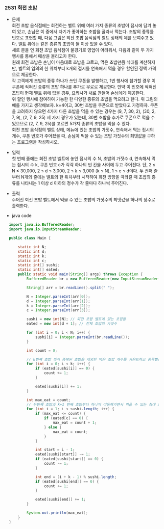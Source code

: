 ### 2531 회전 초밥
  - 문제   
  회전 초밥 음식점에는 회전하는 벨트 위에 여러 가지 종류의 초밥이 접시에 담겨 놓여 있고, 손님은 이 중에서 자기가 좋아하는 초밥을 골라서 먹는다. 초밥의 종류를 번호로 표현할 때, 다음 그림은 회전 초밥 음식점의 벨트 상태의 예를 보여주고 있다. 벨트 위에는 같은 종류의 초밥이 둘 이상 있을 수 있다.    
  새로 문을 연 회전 초밥 음식점이 불경기로 영업이 어려워서, 다음과 같이 두 가지 행사를 통해서 매상을 올리고자 한다.   
  원래 회전 초밥은 손님이 마음대로 초밥을  고르고, 먹은 초밥만큼 식대를 계산하지만, 벨트의 임의의 한 위치부터 k개의 접시를 연속해서 먹을 경우 할인된 정액 가격으로 제공한다.    
  각 고객에게 초밥의 종류 하나가 쓰인 쿠폰을 발행하고, 1번 행사에 참가할 경우 이 쿠폰에 적혀진 종류의 초밥 하나를 추가로 무료로 제공한다. 만약 이 번호에 적혀진 초밥이 현재 벨트 위에 없을 경우, 요리사가 새로 만들어 손님에게 제공한다.     
  위 할인 행사에 참여하여 가능한 한 다양한 종류의 초밥을 먹으려고 한다. 위 그림의 예를 가지고 생각해보자. k=4이고, 30번 초밥을 쿠폰으로 받았다고 가정하자. 쿠폰을 고려하지 않으면 4가지 다른 초밥을 먹을 수 있는 경우는 (9, 7, 30, 2), (30, 2, 7, 9), (2, 7, 9, 25) 세 가지 경우가 있는데, 30번 초밥을 추가로 쿠폰으로 먹을 수 있으므로 (2, 7, 9, 25)를 고르면 5가지 종류의 초밥을 먹을 수 있다.    
  회전 초밥 음식점의 벨트 상태, 메뉴에 있는 초밥의 가짓수, 연속해서 먹는 접시의 개수, 쿠폰 번호가 주어졌을 때, 손님이 먹을 수 있는 초밥 가짓수의 최댓값을 구하는 프로그램을 작성하시오.    

  - 입력   
  첫 번째 줄에는 회전 초밥 벨트에 놓인 접시의 수 N, 초밥의 가짓수 d, 연속해서 먹는 접시의 수 k, 쿠폰 번호 c가 각각 하나의 빈 칸을 사이에 두고 주어진다. 단, 2 ≤ N ≤ 30,000, 2 ≤ d ≤ 3,000, 2 ≤ k ≤ 3,000 (k ≤ N), 1 ≤ c ≤ d이다. 두 번째 줄부터 N개의 줄에는 벨트의 한 위치부터 시작하여 회전 방향을 따라갈 때 초밥의 종류를 나타내는 1 이상 d 이하의 정수가 각 줄마다 하나씩 주어진다. 

  - 출력   
  주어진 회전 초밥 벨트에서 먹을 수 있는 초밥의 가짓수의 최댓값을 하나의 정수로 출력한다.
  
  - java code
  ```java
    import java.io.BufferedReader;
    import java.io.InputStreamReader;

    public class Main {

        static int N;
        static int d;
        static int k;
        static int c;
        static int[] sushi;
        static int[] eated;
        public static void main(String[] args) throws Exception {
            BufferedReader br = new BufferedReader(new InputStreamReader(System.in));

            String[] arr = br.readLine().split(" ");

            N = Integer.parseInt(arr[0]);
            d = Integer.parseInt(arr[1]);
            k = Integer.parseInt(arr[2]);
            c = Integer.parseInt(arr[3]);

            sushi = new int[N]; // 회전 초밥 벨트에 있는 초밥들
            eated = new int[d + 1]; // 전체 초밥의 가짓수

            for (int i = 0; i < N; i++) {
                sushi[i] = Integer.parseInt(br.readLine());
            }

            int count = 0;

            // k번쨰 초밥 까지 중복된 초밥을 제외한 먹은 초밥 개수를 카운트하고 종류별로 몇개를 먹었는지 eated배열에 초밥 종류당 먹은 개수 카운트
            for (int i = 0; i < k; i++) {
                if (eated[sushi[i]] == 0) {
                    count += 1;
                }

                eated[sushi[i]] += 1;
            }

            int max_eat = count;
            // 두번쨰 초밥과 k+1 번째 초밥부터 하나씩 이동해가면서 먹을 수 있는 최대 초밥의 개수를 찾아 줌
            for (int i = 1; i < sushi.length; i++) {
                if (max_eat <= count) {
                    if (eated[c] == 0) {
                        max_eat = count + 1;
                    } else {
                        max_eat = count;
                    }
                }

                int start = i - 1;
                eated[sushi[start]] -= 1;
                if (eated[sushi[start]] == 0) {
                    count -= 1;
                }

                int end = (i + k - 1) % sushi.length;
                if (eated[sushi[end]] == 0) {
                    count += 1;
                }

                eated[sushi[end]] += 1;
            }

            System.out.println(max_eat);
        }
    }
  ```
  

